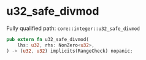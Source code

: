 # u32_safe_divmod

Fully qualified path: `core::integer::u32_safe_divmod`

```rust
pub extern fn u32_safe_divmod(
    lhs: u32, rhs: NonZero<u32>,
) -> (u32, u32) implicits(RangeCheck) nopanic;
```

